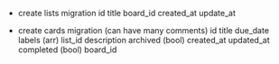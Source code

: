 - create lists migration
  id
  title
  board_id
  created_at
  update_at

- create cards migration (can have many comments)
  id
  title
  due_date
  labels (arr)
  list_id
  description
  archived (bool)
  created_at
  updated_at
  completed (bool)
  board_id
